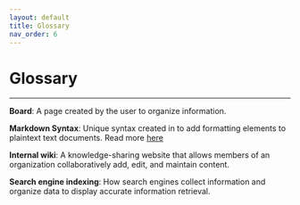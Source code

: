 ```yaml
---
layout: default
title: Glossary
nav_order: 6
---
```

# Glossary

---

**Board**: A page created by the user to organize information.

**Markdown Syntax**: Unique syntax created in to add formatting elements to plaintext text documents. Read more [here](https://www.markdownguide.org/getting-started/)

**Internal wiki**: A knowledge-sharing website that allows members of an organization collaboratively add, edit, and maintain content.

**Search engine indexing**: How search engines collect information and organize data to display accurate information retrieval.